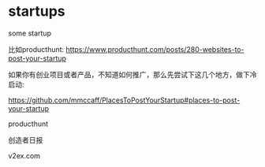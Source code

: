 # startups
some startup

比如producthunt:  https://www.producthunt.com/posts/280-websites-to-post-your-startup

如果你有创业项目或者产品，不知道如何推广，那么先尝试下这几个地方，做下冷启动:

https://github.com/mmccaff/PlacesToPostYourStartup#places-to-post-your-startup

producthunt

创造者日报

v2ex.com
